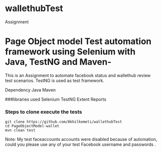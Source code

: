 # wallethubTest
Assignment

# Page Object model Test automation framework using Selenium with Java, TestNG and Maven-
This is an Assignment to automate facebook status and wallethub review test scenarios.
TestNG is used as test framework.


Dependency
Java
Maven

###libraries used
Selenium
TestNG
Extent Reports

### Steps to clone execute the tests
```
git clone https://github.com/Akhilkometi/wallethubTest
cd PageObjectModel-wallet
mvn clean test
```

Note:
My test faceaccounts accounts were disabled because of automation, could you please use any of your test Facebook username and passwords .
